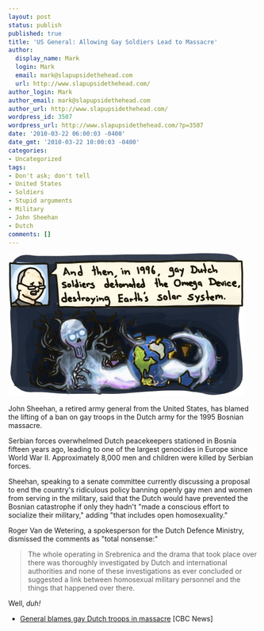 ```yaml
---
layout: post
status: publish
published: true
title: 'US General: Allowing Gay Soldiers Lead to Massacre'
author:
  display_name: Mark
  login: Mark
  email: mark@slapupsidethehead.com
  url: http://www.slapupsidethehead.com/
author_login: Mark
author_email: mark@slapupsidethehead.com
author_url: http://www.slapupsidethehead.com/
wordpress_id: 3507
wordpress_url: http://www.slapupsidethehead.com/?p=3507
date: '2010-03-22 06:00:03 -0400'
date_gmt: '2010-03-22 10:00:03 -0400'
categories:
- Uncategorized
tags:
- Don't ask; don't tell
- United States
- Soldiers
- Stupid arguments
- Military
- John Sheehan
- Dutch
comments: []
---
```

![Glowing skull energy destroys Earth.](/wp-content/media/2010/03/gay-dutch-soldiers.jpg "If only they had a Don't Ask, Don't Tell Policy...")

John Sheehan, a retired army general from the United States, has blamed the lifting of a ban on gay troops in the Dutch army for the 1995 Bosnian massacre.

Serbian forces overwhelmed Dutch peacekeepers stationed in Bosnia fifteen years ago, leading to one of the largest genocides in Europe since World War II. Approximately 8,000 men and children were killed by Serbian forces.

Sheehan, speaking to a senate committee currently discussing a proposal to end the country's ridiculous policy banning openly gay men and women from serving in the military, said that the Dutch would have prevented the Bosnian catastrophe if only they hadn't "made a conscious effort to socialize their military," adding "that includes open homosexuality."

Roger Van de Wetering, a spokesperson for the Dutch Defence Ministry, dismissed the comments as "total nonsense:"

> The whole operating in Srebrenica and the drama that took place over there was thoroughly investigated by Dutch and international authorities and none of these investigations as ever concluded or suggested a link between homosexual military personnel and the things that happened over there.

Well, _duh!_

- [General blames gay Dutch troops in massacre](http://www.cbc.ca/world/story/2010/03/19/dutch-gay-troops.html) [CBC News]
